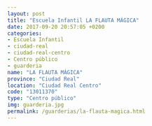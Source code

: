 ```yaml
---
layout: post
title: "Escuela Infantil LA FLAUTA MÁGICA"
date: 2017-09-20 20:57:05 +0200
categories:
- Escuela Infantil
- ciudad-real
- ciudad-real-centro
- Centro público
- guarderia
name: "LA FLAUTA MÁGICA"
province: "Ciudad Real"
location: "Ciudad Real Centro"
code: "13011370"
type: "Centro público"
img: guarderia.jpg
permalink: /guarderias/la-flauta-magica.html
---
```

